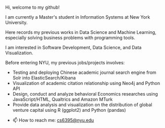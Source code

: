 Hi, welcome to my github!

I am currently a Master's student in Information Systems at New York University.

Here records my previous works in Data Science and Machine Learning, especially solving business problems with programming tools. 

I am interested in Software Development, Data Science, and Data Visualization. 

Before entering NYU, my previous jobs/projects involves:

<ul>
  <li> Testing and deploying Chinese academic journal search engine from Solr into ElasticSearch/Kibana
  <li> Visualization of academic citation relationship using Neo4j and Python API
  <li> Design, conduct and analyze behavioral Economics researches using JavaScript/HTML, Qualtrics and Amazon MTurk
  <li> Provide data analysis and visualization on the distribution of global venture capital using R (ggplot2) and Python (pandas)
</ul>

- 📫 How to reach me: cs6395@nyu.edu

<!---
ChunTingShen/ChunTingShen is a ✨ special ✨ repository because its `README.md` (this file) appears on your GitHub profile.
You can click the Preview link to take a look at your changes.
--->
